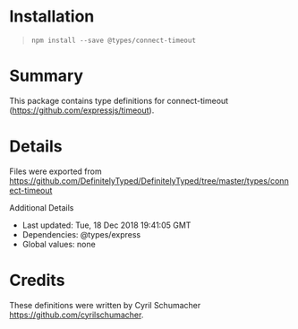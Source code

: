 # Installation
> `npm install --save @types/connect-timeout`

# Summary
This package contains type definitions for connect-timeout (https://github.com/expressjs/timeout).

# Details
Files were exported from https://github.com/DefinitelyTyped/DefinitelyTyped/tree/master/types/connect-timeout

Additional Details
 * Last updated: Tue, 18 Dec 2018 19:41:05 GMT
 * Dependencies: @types/express
 * Global values: none

# Credits
These definitions were written by Cyril Schumacher <https://github.com/cyrilschumacher>.
